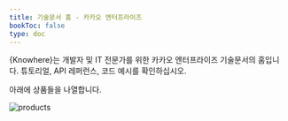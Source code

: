 ```yaml
---
title: 기술문서 홈 - 카카오 엔터프라이즈
bookToc: false
type: doc
---
```


{Knowhere}는 개발자 및 IT 전문가를 위한 카카오 엔터프라이즈 기술문서의 홈입니다. 튜토리얼, API 레퍼런스, 코드 예시를 확인하십시오.

아래에 상품들을 나열합니다.

![products](https://i.imgur.com/KQzwTZK.png)
